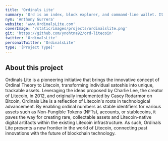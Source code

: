 ```yaml
---
title: 'Ordinals Lite'
summary: 'Ord is an index, block explorer, and command-line wallet. It is experimental software with no warranty. '
nym: 'Anthony Gurrera'
website: 'www.OrdinalsLite.com'
coverImage: '/static/images/projects/ordinalslite.png'
git: 'https://github.com/ynohtna92/ord-litecoin'
twitter: 'OrdinalsLite'
personalTwitter: 'OrdinalsLite'
type: '[Project Type]'
---
```


## About this project

Ordinals Lite is a pioneering initiative that brings the innovative concept of Ordinal Theory to Litecoin, transforming individual satoshis into unique, trackable assets. Leveraging the ideas proposed by Charlie Lee, the creator of Litecoin, in 2012, and originally implemented by Casey Rodarmor on Bitcoin, Ordinals Lite is a reflection of Litecoin's roots in technological advancement. By enabling ordinal numbers as stable identifiers for various assets such as Non-Fungible Tokens (NFTs), accounts, or stablecoins, it paves the way for creating rare, collectable assets and Litecoin-native digital artifacts within the existing Litecoin infrastructure. As such, Ordinals Lite presents a new frontier in the world of Litecoin, connecting past innovations with the future of blockchain technology.